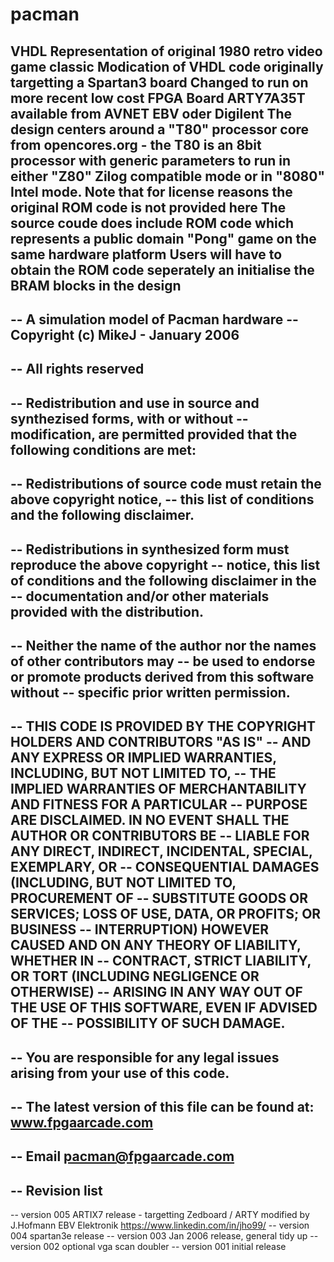 # pacman
VHDL Representation of original 1980 retro video game classic
Modication of VHDL code originally targetting a Spartan3 board
Changed to run on more recent low cost FPGA Board ARTY7A35T available from AVNET EBV oder Digilent
The design centers around a "T80" processor core from opencores.org - the T80 is an 8bit processor with generic parameters to run in 
either "Z80" Zilog compatible mode or in "8080" Intel mode.
Note that for license reasons the original ROM code is not provided here
The source coude does include ROM code which represents a public domain "Pong" game on the same hardware platform
Users will have to obtain the ROM code seperately an initialise the BRAM blocks in the design
--
-- A simulation model of Pacman hardware
-- Copyright (c) MikeJ - January 2006
--
-- All rights reserved
--
-- Redistribution and use in source and synthezised forms, with or without
-- modification, are permitted provided that the following conditions are met:
--
-- Redistributions of source code must retain the above copyright notice,
-- this list of conditions and the following disclaimer.
--
-- Redistributions in synthesized form must reproduce the above copyright
-- notice, this list of conditions and the following disclaimer in the
-- documentation and/or other materials provided with the distribution.
--
-- Neither the name of the author nor the names of other contributors may
-- be used to endorse or promote products derived from this software without
-- specific prior written permission.
--
-- THIS CODE IS PROVIDED BY THE COPYRIGHT HOLDERS AND CONTRIBUTORS "AS IS"
-- AND ANY EXPRESS OR IMPLIED WARRANTIES, INCLUDING, BUT NOT LIMITED TO,
-- THE IMPLIED WARRANTIES OF MERCHANTABILITY AND FITNESS FOR A PARTICULAR
-- PURPOSE ARE DISCLAIMED. IN NO EVENT SHALL THE AUTHOR OR CONTRIBUTORS BE
-- LIABLE FOR ANY DIRECT, INDIRECT, INCIDENTAL, SPECIAL, EXEMPLARY, OR
-- CONSEQUENTIAL DAMAGES (INCLUDING, BUT NOT LIMITED TO, PROCUREMENT OF
-- SUBSTITUTE GOODS OR SERVICES; LOSS OF USE, DATA, OR PROFITS; OR BUSINESS
-- INTERRUPTION) HOWEVER CAUSED AND ON ANY THEORY OF LIABILITY, WHETHER IN
-- CONTRACT, STRICT LIABILITY, OR TORT (INCLUDING NEGLIGENCE OR OTHERWISE)
-- ARISING IN ANY WAY OUT OF THE USE OF THIS SOFTWARE, EVEN IF ADVISED OF THE
-- POSSIBILITY OF SUCH DAMAGE.
--
-- You are responsible for any legal issues arising from your use of this code.
--
-- The latest version of this file can be found at: www.fpgaarcade.com
--
-- Email pacman@fpgaarcade.com
--
-- Revision list
--
-- version 005 ARTIX7 release - targetting Zedboard / ARTY  modified by J.Hofmann EBV Elektronik  https://www.linkedin.com/in/jho99/
-- version 004 spartan3e release
-- version 003 Jan 2006 release, general tidy up
-- version 002 optional vga scan doubler
-- version 001 initial release
